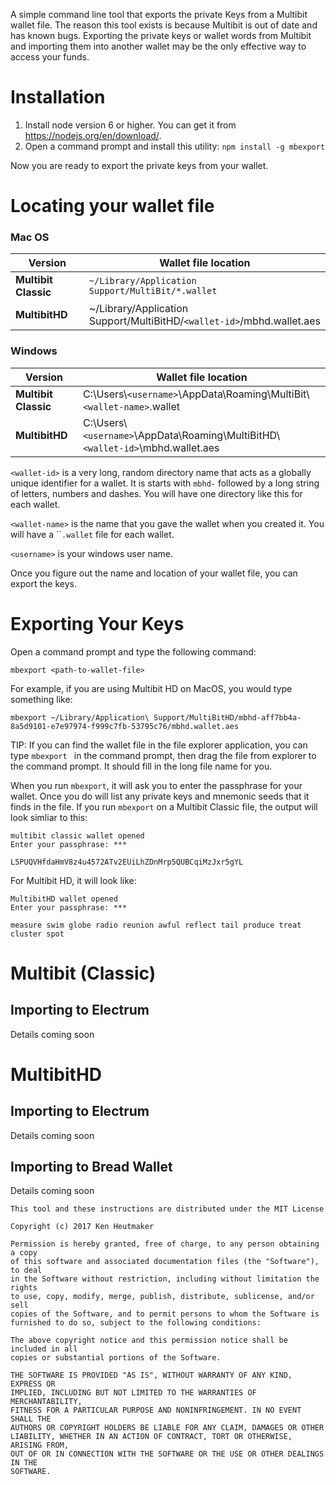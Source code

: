 A simple command line tool that exports the private Keys from a Multibit
wallet file. The reason this tool exists is because Multibit is out of
date and has known bugs. Exporting the private keys or wallet words from
Multibit and importing them into another wallet may be the only
effective way to access your funds.

Installation
============
1. Install node version 6 or higher. You can get it from
   https://nodejs.org/en/download/.
2. Open a command prompt and install this utility:
   ```npm install -g mbexport```

Now you are ready to export the private keys from your wallet.


Locating your wallet file
=========================

### Mac OS

| Version | Wallet file location |
|---|---|
| **Multibit Classic** | `~/Library/Application Support/MultiBit/*.wallet` |
| **MultibitHD** | ~/Library/Application Support/MultiBitHD/`<wallet-id>`/mbhd.wallet.aes |

### Windows

| Version | Wallet file location |
|---|---|
| **Multibit Classic** | C:\Users\\`<username>`\AppData\Roaming\MultiBit\\`<wallet-name>`.wallet |
| **MultibitHD** | C:\Users\\`<username>`\AppData\Roaming\MultiBitHD\\`<wallet-id>`\mbhd.wallet.aes |


`<wallet-id>` is a very long, random directory name that acts as a
globally unique identifier for a wallet. It is starts with `mbhd-`
followed by a long string of letters, numbers and dashes. You will have
one directory like this for each wallet.

`<wallet-name>` is the name that you gave the wallet when you created
it. You will have a ``<wallet-name>`.wallet` file for each wallet.

`<username>` is your windows user name.

Once you figure out the name and location of your wallet file, you can
export the keys.

Exporting Your Keys
===================
Open a command prompt and type the following command:

```mbexport <path-to-wallet-file>```

For example, if you are using Multibit HD on MacOS, you would type
something like:

```mbexport ~/Library/Application\ Support/MultiBitHD/mbhd-aff7bb4a-8a5d9101-e7e97974-f999c7fb-53795c76/mbhd.wallet.aes```

TIP: If you can find the wallet file in the file explorer application,
you can type ```mbexport ``` in the command prompt, then drag the file
from explorer to the command prompt. It should fill in the long file
name for you.

When you run ```mbexport```, it will ask you to enter the passphrase
for your wallet. Once you do will list any private keys and mnemonic
seeds that it finds in the file. If you run ```mbexport``` on a
Multibit Classic file, the output will look simliar to this:

```
multibit classic wallet opened
Enter your passphrase: ***

L5PUQVHfdaHmV8z4u4572ATv2EUiLhZDnMrp5QUBCqiMzJxr5gYL
```

For Multibit HD, it will look like:

```
MultibitHD wallet opened
Enter your passphrase: ***

measure swim globe radio reunion awful reflect tail produce treat cluster spot
```

Multibit (Classic)
==================

Importing to Electrum
---------------------
Details coming soon

MultibitHD
==========

Importing to Electrum
---------------------
Details coming soon

Importing to Bread Wallet
-------------------------
Details coming soon


````
This tool and these instructions are distributed under the MIT License

Copyright (c) 2017 Ken Heutmaker

Permission is hereby granted, free of charge, to any person obtaining a copy
of this software and associated documentation files (the "Software"), to deal
in the Software without restriction, including without limitation the rights
to use, copy, modify, merge, publish, distribute, sublicense, and/or sell
copies of the Software, and to permit persons to whom the Software is
furnished to do so, subject to the following conditions:

The above copyright notice and this permission notice shall be included in all
copies or substantial portions of the Software.

THE SOFTWARE IS PROVIDED "AS IS", WITHOUT WARRANTY OF ANY KIND, EXPRESS OR
IMPLIED, INCLUDING BUT NOT LIMITED TO THE WARRANTIES OF MERCHANTABILITY,
FITNESS FOR A PARTICULAR PURPOSE AND NONINFRINGEMENT. IN NO EVENT SHALL THE
AUTHORS OR COPYRIGHT HOLDERS BE LIABLE FOR ANY CLAIM, DAMAGES OR OTHER
LIABILITY, WHETHER IN AN ACTION OF CONTRACT, TORT OR OTHERWISE, ARISING FROM,
OUT OF OR IN CONNECTION WITH THE SOFTWARE OR THE USE OR OTHER DEALINGS IN THE
SOFTWARE.
````
